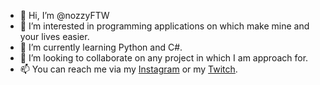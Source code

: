 - 👋 Hi, I’m @nozzyFTW
- 👀 I’m interested in programming applications on which make mine and your lives easier.
- 🌱 I’m currently learning Python and C#.
- 💞️ I’m looking to collaborate on any project in which I am approach for.
- 📫 You can reach me via my [Instagram](https://www.instagram.com/nozzyftw) or my [Twitch](https://www.twitch.tv/nozzyftw).

<!---
nozzyFTW/nozzyFTW is a ✨ special ✨ repository because its `README.md` (this file) appears on your GitHub profile.
You can click the Preview link to take a look at your changes.
--->
